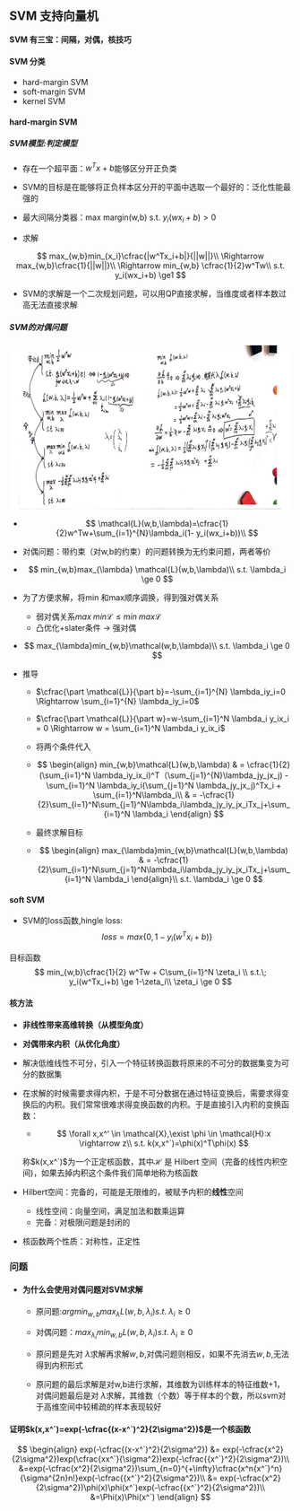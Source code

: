 ## SVM 支持向量机

**SVM 有三宝：间隔，对偶，核技巧**

#### SVM 分类

- hard-margin SVM
- soft-margin SVM
- kernel SVM

#### hard-margin SVM

##### SVM模型:判定模型

- 存在一个超平面：$w^Tx+b$能够区分开正负类
- SVM的目标是在能够将正负样本区分开的平面中选取一个最好的：泛化性能最强的
- 最大间隔分类器：max margin(w,b) s.t. $y_i(wx_i + b) > 0$ 

- 求解

$$
max_{w,b}min_{x_i}\cfrac{|w^Tx_i+b|}{||w||}\\
\Rightarrow max_{w,b}\cfrac{1}{||w||}\\
\Rightarrow min_{w,b} \cfrac{1}{2}w^Tw\\
s.t. y_i(wx_i+b) \ge1
$$

- SVM的求解是一个二次规划问题，可以用QP直接求解，当维度或者样本数过高无法直接求解

##### SVM的对偶问题

![img](../img/whiteboard/svm_dual.png)

- $$
  \mathcal{L}(w,b,\lambda)=\cfrac{1}{2}w^Tw+\sum_{i=1}^{N}\lambda_i(1-  y_i(wx_i+b))\\
  $$

- 对偶问题：带约束（对w,b的约束）的问题转换为无约束问题，两者等价

- $$
  min_{w,b}max_{\lambda} \mathcal{L}(w,b,\lambda)\\
  s.t. \lambda_i \ge 0
  $$

- 为了方便求解，将min 和max顺序调换，得到强对偶关系

  - 弱对偶关系$max\; min \mathcal{L} \le min\; max \mathcal{L}$
  - 凸优化+slater条件 $\rightarrow$ 强对偶

- $$
  max_{\lambda}min_{w,b}\mathcal(w,b,\lambda)\\
  s.t. \lambda_i \ge 0
  $$

- 推导

  - $\cfrac{\part \mathcal{L}}{\part b}=-\sum_{i=1}^{N} \lambda_iy_i=0 \Rightarrow  \sum_{i=1}^{N} \lambda_iy_i=0$
  - $\cfrac{\part \mathcal{L}}{\part w}=w-\sum_{i=1}^N \lambda_i y_ix_i = 0 \Rightarrow w = \sum_{i=1}^N \lambda_i y_ix_i$ 
  - 将两个条件代入

  - $$
    \begin{align}
    min_{w,b}\mathcal{L}(w,b,\lambda) 
    & = \cfrac{1}{2}(\sum_{i=1}^N \lambda_iy_ix_i)^T（\sum_{j=1}^{N}\lambda_jy_jx_j) - \sum_{i=1}^N \lambda_iy_i(\sum_{j=1}^N \lambda_jy_jx_j)^Tx_i + \sum_{i=1}^N\lambda_i\\
    & = -\cfrac{1}{2}\sum_{i=1}^N\sum_{j=1}^N\lambda_i\lambda_jy_iy_jx_iTx_j+\sum_{i=1}^N \lambda_i
    \end{align}
    $$

  - 最终求解目标
  
  - $$
    \begin{align}
    max_{\lambda}min_{w,b}\mathcal{L}(w,b,\lambda) 
    & = -\cfrac{1}{2}\sum_{i=1}^N\sum_{j=1}^N\lambda_i\lambda_jy_iy_jx_iTx_j+\sum_{i=1}^N \lambda_i
    \end{align}\\
    s.t. \lambda_i \ge 0
    $$
  
    

#### soft SVM

- SVM的loss函数,hingle loss:$$loss = max\{0,1-y_i(w^Tx_i+b)\}$$

目标函数
$$
min_{w,b}\cfrac{1}{2} w^Tw + C\sum_{i=1}^N \zeta_i \\
s.t.\; y_i(w^Tx_i+b) \ge 1-\zeta_i\\
\zeta_i \ge 0
$$

#### 核方法

- **非线性带来高维转换（从模型角度）**

- **对偶带来内积（从优化角度）**

- 解决低维线性不可分，引入一个特征转换函数将原来的不可分的数据集变为可分的数据集

- 在求解的时候需要求得内积，于是不可分数据在通过特征变换后，需要求得变换后的内积。我们常常很难求得变换函数的内积。于是直接引入内积的变换函数：

  - $$
    \forall x,x^‘ \in \mathcal{X},\exist \phi \in \mathcal{H}:x \rightarrow z\\
    s.t. k(x,x^`)=\phi(x)^T\phi(x)
    $$

  称$k(x,x^`)$为一个正定核函数，其中$\mathcal{H}$ 是 Hilbert 空间（完备的线性内积空间)，如果去掉内积这个条件我们简单地称为核函数

- Hilbert空间：完备的，可能是无限维的，被赋予内积的**线性**空间
  - 线性空间：向量空间，满足加法和数乘运算
  - 完备：对极限问题是封闭的
  
- 核函数两个性质：对称性，正定性

### 问题

- #### 为什么会使用对偶问题对SVM求解

  - 原问题:$argmin_{w,b}max_{\lambda} L(w,b,\lambda_i) s.t. \; \lambda_i \geq 0$

  - 对偶问题：$max_{\lambda_i} min_{w,b} L(w,b,\lambda_i) s.t. \; \lambda_i \geq 0$

  - 原问题是先对 $\lambda$求解再求解$w,b$,对偶问题则相反，如果不先消去$w,b$,无法得到内积形式
  - 原问题的最后求解是对w,b进行求解，其维数为训练样本的特征维数+1，对偶问题最后是对 $\lambda$求解，其维数（个数）等于样本的个数，所以svm对于高维空间中较稀疏的样本表现较好

#### 证明$k(x,x^`)=exp(-\cfrac{(x-x^`)^2}{2\sigma^2})$是一个核函数

$$
\begin{align}
exp(-\cfrac{(x-x^`)^2}{2\sigma^2}) 
&= exp(-\cfrac{x^2}{2\sigma^2})exp(\cfrac{xx^`}{\sigma^2})exp(-\cfrac{{x^`}^2}{2\sigma^2})\\
&=exp(-\cfrac{x^2}{2\sigma^2})\sum_{n=0}^{+\infty}\cfrac{x^n{x^`}^n}{\sigma^{2n}n!}exp(-\cfrac{{x^`}^2}{2\sigma^2})\\
&= exp(-\cfrac{x^2}{2\sigma^2})\phi(x)\phi(x^`)exp(-\cfrac{{x^`}^2}{2\sigma^2})\\
&=\Phi(x)\Phi(x^`)
\end{align}
$$

